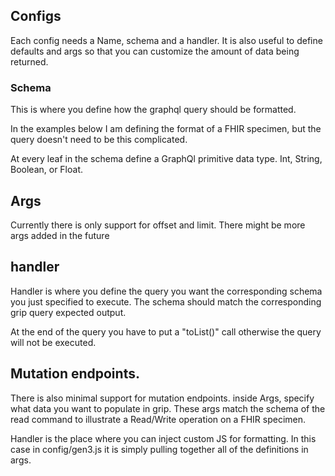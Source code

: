 ## Configs

Each config needs a Name, schema and a handler. It is also useful to define defaults and args so that you can customize the amount of data being returned.

### Schema

This is where you define how the graphql query should be formatted.

In the examples below I am defining the format of a FHIR specimen, but the query doesn't need to be this complicated.

At every leaf in the schema define a GraphQl primitive data type. Int, String, Boolean, or Float.

## Args

Currently there is only support for offset and limit. There might be more args added in the future

## handler

Handler is where you define the query you want the corresponding schema you just specified to execute. The schema should match the corresponding grip query expected output.

At the end of the query you have to put a "toList()" call otherwise the query will not be executed.

## Mutation endpoints.

There is also minimal support for mutation endpoints.
inside Args, specify what data you want to populate in grip. These args match the schema of the read command to illustrate a Read/Write operation on a FHIR specimen.

Handler is the place where you can inject custom JS for formatting. In this case in config/gen3.js it is simply pulling together all of the definitions in args.
